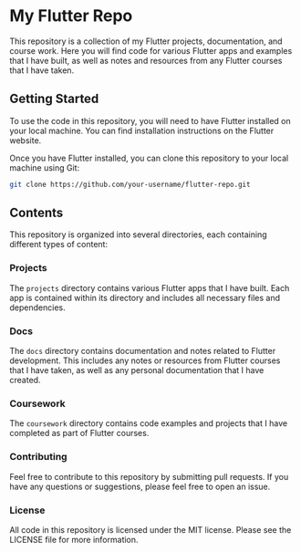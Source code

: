 # **My Flutter Repo**

This repository is a collection of my Flutter projects, documentation, and course work. Here you will find code for various Flutter apps and examples that I have built, as well as notes and resources from any Flutter courses that I have taken.

## **Getting Started**

To use the code in this repository, you will need to have Flutter installed on your local machine. You can find installation instructions on the Flutter website.

Once you have Flutter installed, you can clone this repository to your local machine using Git:

```bash
git clone https://github.com/your-username/flutter-repo.git
```

## **Contents**

This repository is organized into several directories, each containing different types of content:

### **Projects**

The `projects` directory contains various Flutter apps that I have built. Each app is contained within its directory and includes all necessary files and dependencies.

### **Docs**

The `docs` directory contains documentation and notes related to Flutter development. This includes any notes or resources from Flutter courses that I have taken, as well as any personal documentation that I have created.

### **Coursework**

The `coursework` directory contains code examples and projects that I have completed as part of Flutter courses.

### **Contributing**

Feel free to contribute to this repository by submitting pull requests. If you have any questions or suggestions, please feel free to open an issue.

### **License**

All code in this repository is licensed under the MIT license. Please see the LICENSE file for more information.
